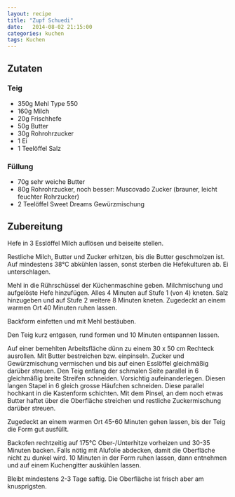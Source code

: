 ```yaml
---
layout: recipe
title: "Zupf Schuedi"
date:   2014-08-02 21:15:00
categories: kuchen
tags: Kuchen
---
```


## Zutaten

### Teig
* 350g Mehl Type 550
* 160g Milch
* 20g Frischhefe
* 50g Butter
* 30g Rohrohrzucker
* 1 Ei
* 1 Teelöffel Salz

### Füllung
* 70g sehr weiche Butter
* 80g Rohrohrzucker, noch besser: Muscovado Zucker (brauner, leicht feuchter Rohrzucker)
* 2 Teelöffel Sweet Dreams Gewürzmischung

## Zubereitung

Hefe in 3 Esslöffel Milch auflösen und beiseite stellen.

Restliche Milch, Butter und Zucker erhitzen, bis die Butter geschmolzen ist. Auf mindestens 38°C abkühlen lassen, sonst sterben die Hefekulturen ab. Ei unterschlagen.

Mehl in die Rührschüssel der Küchenmaschine geben. Milchmischung und aufgelöste Hefe hinzufügen. Alles 4 Minuten auf Stufe 1 (von 4) kneten. Salz hinzugeben und auf Stufe 2 weitere 8 Minuten kneten. Zugedeckt an einem warmen Ort 40 Minuten ruhen lassen.

Backform einfetten und mit Mehl bestäuben.

Den Teig kurz entgasen, rund formen und 10 Minuten entspannen lassen.

Auf einer bemehlten Arbeitsfläche dünn zu einem 30 x 50 cm Rechteck ausrollen. Mit Butter bestreichen bzw. einpinseln. Zucker und Gewürzmischung vermischen und bis auf einen Esslöffel gleichmäßig darüber streuen. Den Teig entlang der schmalen Seite parallel in 6 gleichmäßig breite Streifen schneiden. Vorsichtig aufeinanderlegen. Diesen langen Stapel in 6 gleich grosse Häufchen schneiden. Diese parallel hochkant in die Kastenform schichten. Mit dem Pinsel, an dem noch etwas Butter haftet über die Oberfläche streichen und restliche Zuckermischung darüber streuen.

Zugedeckt an einem warmen Ort 45-60 Minuten gehen lassen, bis der Teig die Form gut ausfüllt.

Backofen rechtzeitig auf 175°C Ober-/Unterhitze vorheizen und 30-35 Minuten backen. Falls nötig mit Alufolie abdecken, damit die Oberfläche nicht zu dunkel wird. 10 Minuten in der Form ruhen lassen, dann entnehmen und auf einem Kuchengitter auskühlen lassen.

Bleibt mindestens 2-3 Tage saftig. Die Oberfläche ist frisch aber am knusprigsten.
